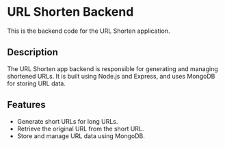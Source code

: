 # URL Shorten Backend

This is the backend code for the URL Shorten application.

## Description

The URL Shorten app backend is responsible for generating and managing shortened URLs. It is built using Node.js and Express, and uses MongoDB for storing URL data.

## Features

- Generate short URLs for long URLs.
- Retrieve the original URL from the short URL.
- Store and manage URL data using MongoDB.
